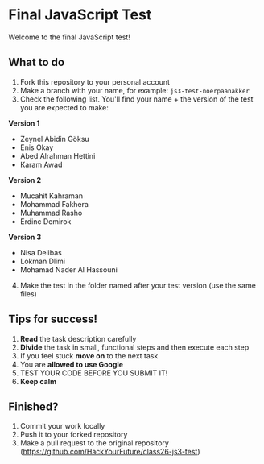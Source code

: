 # Final JavaScript Test

Welcome to the final JavaScript test!

## What to do

1. Fork this repository to your personal account
2. Make a branch with your name, for example: `js3-test-noerpaanakker`
3. Check the following list. You'll find your name + the version of the test you are expected to make:

**Version 1**

-   Zeynel Abidin Göksu
-   Enis Okay
-   Abed Alrahman Hettini
-   Karam Awad

**Version 2**

-   Mucahit Kahraman
-   Mohammad Fakhera
-   Muhammad Rasho
-   Erdinc Demirok

**Version 3**

-   Nisa Delibas
-   Lokman Dlimi
-   Mohamad Nader Al Hassouni

4. Make the test in the folder named after your test version (use the same files)

## Tips for success!

1. **Read** the task description carefully
2. **Divide** the task in small, functional steps and then execute each step
3. If you feel stuck **move on** to the next task
4. You are **allowed to use Google**
5. TEST YOUR CODE BEFORE YOU SUBMIT IT!
6. **Keep calm**

## Finished?

1. Commit your work locally
2. Push it to your forked repository
3. Make a pull request to the original repository (https://github.com/HackYourFuture/class26-js3-test)
